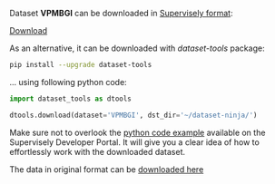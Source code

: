 Dataset **VPMBGI** can be downloaded in [Supervisely format](https://developer.supervisely.com/api-references/supervisely-annotation-json-format):

 [Download](https://assets.supervisely.com/supervisely-supervisely-assets-public/teams_storage/5/2/xa/TeEtJpnhEc8ZsNjFTSWPZk7SDj1f2RKGBV3i3VKdl43ZjTruIZ4R0CfTV84WmqZ0ZlY1MHxJFZn1O4hJEpkOlEPz9miTQFAHsbYkdsGBzzBq72O64TV3FdW7rLQa.tar)

As an alternative, it can be downloaded with *dataset-tools* package:
``` bash
pip install --upgrade dataset-tools
```

... using following python code:
``` python
import dataset_tools as dtools

dtools.download(dataset='VPMBGI', dst_dir='~/dataset-ninja/')
```
Make sure not to overlook the [python code example](https://developer.supervisely.com/getting-started/python-sdk-tutorials/iterate-over-a-local-project) available on the Supervisely Developer Portal. It will give you a clear idea of how to effortlessly work with the downloaded dataset.

The data in original format can be [downloaded here](https://github.com/phd-benel/VPMBGI/releases/download/dataset/iraset.v1i.yolov7pytorch.1.zip)